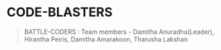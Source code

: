 # CODE-BLASTERS
> BATTLE-CODERS : Team members - Damitha Anuradha(Leader),
                                 Hirantha Peiris,
                                 Damitha Amarakoon,
                                 Tharusha Lakshan
